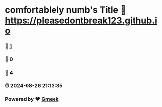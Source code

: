 # comfortablely numb's Title :link: https://pleasedontbreak123.github.io 
### :page_facing_up: [1](https://pleasedontbreak123.github.io/tag.html) 
### :speech_balloon: 0 
### :hibiscus: 4 
### :alarm_clock: 2024-08-26 21:13:35 
### Powered by :heart: [Gmeek](https://github.com/Meekdai/Gmeek)
